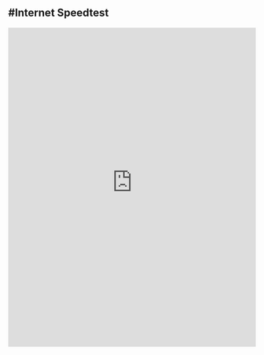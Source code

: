 #Internet Speedtest
---
       
<iframe width="100%" height="650px" frameborder="0" src="https://jbrereton.speedtestcustom.com"></iframe>